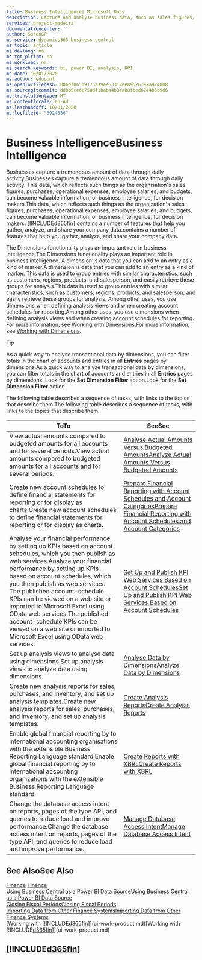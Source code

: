 ```yaml
---
title: Business Intelligence| Microsoft Docs
description: Capture and analyse business data, such as sales figures, purchases, operational expenses, employee salaries, and budgets, that can be valuable information for business intelligence or for decision making.
services: project-madeira
documentationcenter: ''
author: SorenGP
ms.service: dynamics365-business-central
ms.topic: article
ms.devlang: na
ms.tgt_pltfrm: na
ms.workload: na
ms.search.keywords: bi, power BI, analysis, KPI
ms.date: 10/01/2020
ms.author: edupont
ms.openlocfilehash: 006df06509175a19ee63317ee89526192a924808
ms.sourcegitcommit: ddbb5cede750df1baba4b3eab8fbed6744b5b9d6
ms.translationtype: HT
ms.contentlocale: en-AU
ms.lasthandoff: 10/01/2020
ms.locfileid: "3924336"
---
```

# <a name="business-intelligence"></a><span data-ttu-id="517da-103">Business Intelligence</span><span class="sxs-lookup"><span data-stu-id="517da-103">Business Intelligence</span></span>
<span data-ttu-id="517da-104">Businesses capture a tremendous amount of data through daily activity.</span><span class="sxs-lookup"><span data-stu-id="517da-104">Businesses capture a tremendous amount of data through daily activity.</span></span> <span data-ttu-id="517da-105">This data, which reflects such things as the organisation's sales figures, purchases, operational expenses, employee salaries, and budgets, can become valuable information, or business intelligence, for decision makers.</span><span class="sxs-lookup"><span data-stu-id="517da-105">This data, which reflects such things as the organization's sales figures, purchases, operational expenses, employee salaries, and budgets, can become valuable information, or business intelligence, for decision makers.</span></span> [!INCLUDE[d365fin](includes/d365fin_md.md)] <span data-ttu-id="517da-106">contains a number of features that help you gather, analyze, and share your company data.</span><span class="sxs-lookup"><span data-stu-id="517da-106">contains a number of features that help you gather, analyze, and share your company data.</span></span>

<span data-ttu-id="517da-107">The Dimensions functionality plays an important role in business intelligence.</span><span class="sxs-lookup"><span data-stu-id="517da-107">The Dimensions functionality plays an important role in business intelligence.</span></span> <span data-ttu-id="517da-108">A dimension is data that you can add to an entry as a kind of marker.</span><span class="sxs-lookup"><span data-stu-id="517da-108">A dimension is data that you can add to an entry as a kind of marker.</span></span> <span data-ttu-id="517da-109">This data is used to group entries with similar characteristics, such as customers, regions, products, and salesperson, and easily retrieve these groups for analysis.</span><span class="sxs-lookup"><span data-stu-id="517da-109">This data is used to group entries with similar characteristics, such as customers, regions, products, and salesperson, and easily retrieve these groups for analysis.</span></span> <span data-ttu-id="517da-110">Among other uses, you use dimensions  when defining analysis views and when creating account schedules for reporting.</span><span class="sxs-lookup"><span data-stu-id="517da-110">Among other uses, you use dimensions  when defining analysis views and when creating account schedules for reporting.</span></span> <span data-ttu-id="517da-111">For more information, see [Working with Dimensions](finance-dimensions.md).</span><span class="sxs-lookup"><span data-stu-id="517da-111">For more information, see [Working with Dimensions](finance-dimensions.md).</span></span>

> [!TIP]
> <span data-ttu-id="517da-112">As a quick way to analyse transactional data by dimensions, you can filter totals in the chart of accounts and entries in all **Entries** pages by dimensions.</span><span class="sxs-lookup"><span data-stu-id="517da-112">As a quick way to analyze transactional data by dimensions, you can filter totals in the chart of accounts and entries in all **Entries** pages by dimensions.</span></span> <span data-ttu-id="517da-113">Look for the **Set Dimension Filter** action.</span><span class="sxs-lookup"><span data-stu-id="517da-113">Look for the **Set Dimension Filter** action.</span></span>  

<span data-ttu-id="517da-114">The following table describes a sequence of tasks, with links to the topics that describe them.</span><span class="sxs-lookup"><span data-stu-id="517da-114">The following table describes a sequence of tasks, with links to the topics that describe them.</span></span>  

| <span data-ttu-id="517da-115">To</span><span class="sxs-lookup"><span data-stu-id="517da-115">To</span></span> | <span data-ttu-id="517da-116">See</span><span class="sxs-lookup"><span data-stu-id="517da-116">See</span></span> |
| --- | --- |
|<span data-ttu-id="517da-117">View actual amounts compared to budgeted amounts for all accounts and for several periods.</span><span class="sxs-lookup"><span data-stu-id="517da-117">View actual amounts compared to budgeted amounts for all accounts and for several periods.</span></span>|[<span data-ttu-id="517da-118">Analyse Actual Amounts Versus Budgeted Amounts</span><span class="sxs-lookup"><span data-stu-id="517da-118">Analyze Actual Amounts Versus Budgeted Amounts</span></span>](bi-how-analyze-actual-versus-budget.md)|
|<span data-ttu-id="517da-119">Create new account schedules to define financial statements for reporting or for display as charts.</span><span class="sxs-lookup"><span data-stu-id="517da-119">Create new account schedules to define financial statements for reporting or for display as charts.</span></span>|[<span data-ttu-id="517da-120">Prepare Financial Reporting with Account Schedules and Account Categories</span><span class="sxs-lookup"><span data-stu-id="517da-120">Prepare Financial Reporting with Account Schedules and Account Categories</span></span>](bi-how-work-account-schedule.md)|
|<span data-ttu-id="517da-121">Analyse your financial performance by setting up KPIs based on account schedules, which you then publish as web services.</span><span class="sxs-lookup"><span data-stu-id="517da-121">Analyze your financial performance by setting up KPIs based on account schedules, which you then publish as web services.</span></span> <span data-ttu-id="517da-122">The published account-schedule KPIs can be viewed on a web site or imported to Microsoft Excel using OData web services.</span><span class="sxs-lookup"><span data-stu-id="517da-122">The published account-schedule KPIs can be viewed on a web site or imported to Microsoft Excel using OData web services.</span></span>|[<span data-ttu-id="517da-123">Set Up and Publish KPI Web Services Based on Account Schedules</span><span class="sxs-lookup"><span data-stu-id="517da-123">Set Up and Publish KPI Web Services Based on Account Schedules</span></span>](bi-how-to-set-up-and-publish-kpi-web-services-based-on-account-schedules.md)|
|<span data-ttu-id="517da-124">Set up analysis views to analyse data using dimensions.</span><span class="sxs-lookup"><span data-stu-id="517da-124">Set up analysis views to analyze data using dimensions.</span></span>|[<span data-ttu-id="517da-125">Analyse Data by Dimensions</span><span class="sxs-lookup"><span data-stu-id="517da-125">Analyze Data by Dimensions</span></span>](bi-how-analyze-data-dimension.md)|
|<span data-ttu-id="517da-126">Create new analysis reports for sales, purchases, and inventory, and set up analysis templates.</span><span class="sxs-lookup"><span data-stu-id="517da-126">Create new analysis reports for sales, purchases, and inventory, and set up analysis templates.</span></span>|[<span data-ttu-id="517da-127">Create Analysis Reports</span><span class="sxs-lookup"><span data-stu-id="517da-127">Create Analysis Reports</span></span>](bi-how-create-analysis-views-reports.md)|
|<span data-ttu-id="517da-128">Enable global financial reporting by to international accounting organisations with the eXtensible Business Reporting Language standard.</span><span class="sxs-lookup"><span data-stu-id="517da-128">Enable global financial reporting by to international accounting organizations with the eXtensible Business Reporting Language standard.</span></span>|[<span data-ttu-id="517da-129">Create Reports with XBRL</span><span class="sxs-lookup"><span data-stu-id="517da-129">Create Reports with XBRL</span></span>](bi-create-reports-with-xbrl.md)|
|<span data-ttu-id="517da-130">Change the database access intent on reports, pages of the type API, and queries to reduce load and improve performance.</span><span class="sxs-lookup"><span data-stu-id="517da-130">Change the database access intent on reports, pages of the type API, and queries to reduce load and improve performance.</span></span>|[<span data-ttu-id="517da-131">Manage Database Access Intent</span><span class="sxs-lookup"><span data-stu-id="517da-131">Manage Database Access Intent</span></span>](admin-data-access-intent.md)|

## <a name="see-also"></a><span data-ttu-id="517da-132">See Also</span><span class="sxs-lookup"><span data-stu-id="517da-132">See Also</span></span>
<span data-ttu-id="517da-133">[Finance](finance.md)  </span><span class="sxs-lookup"><span data-stu-id="517da-133">[Finance](finance.md)  </span></span>  
[<span data-ttu-id="517da-134">Using Business Central as a Power BI Data Source</span><span class="sxs-lookup"><span data-stu-id="517da-134">Using Business Central as a Power BI Data Source</span></span>](across-how-use-financials-data-source-powerbi.md)  
[<span data-ttu-id="517da-135">Closing Fiscal Periods</span><span class="sxs-lookup"><span data-stu-id="517da-135">Closing Fiscal Periods</span></span>](year-close-years-periods.md)  
[<span data-ttu-id="517da-136">Importing Data from Other Finance Systems</span><span class="sxs-lookup"><span data-stu-id="517da-136">Importing Data from Other Finance Systems</span></span>](across-import-data-configuration-packages.md)  
<span data-ttu-id="517da-137">[Working with [!INCLUDE[d365fin](includes/d365fin_md.md)]](ui-work-product.md)</span><span class="sxs-lookup"><span data-stu-id="517da-137">[Working with [!INCLUDE[d365fin](includes/d365fin_md.md)]](ui-work-product.md)</span></span>

## [!INCLUDE[d365fin](includes/free_trial_md.md)]  
